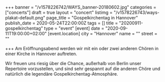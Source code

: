 +++
banner = "/v1578226742/WAYS_banner-20180602.jpg"
categories = ["concerts"]
draft = true
layout = "concert"
listimg = "/v1578226743/ways-plakat-default.png"
page_title = "Gospelkirchentag in Hannover"
publish_date = 2020-05-24T22:00:00Z
tags = []
title = "20200911-gospelkirchentag"
type = "event"
[event]
date = "2020-09-11T19:00:00+02:00"
[event.location]
city = "Hannover"
name = ""
street = ""

+++
Am Eröffnungsabend werden wir mit ein oder zwei anderen Chören in einer Kirche in Hannover auftreten. 

Wir freuen uns riesig über die Chance, außerhalb von Berlin unser Repertoire vorzustellen, und sind sehr gespannt auf die anderen Chöre und natürlich die legendäre Gospelkirchentag-Atmosphäre.